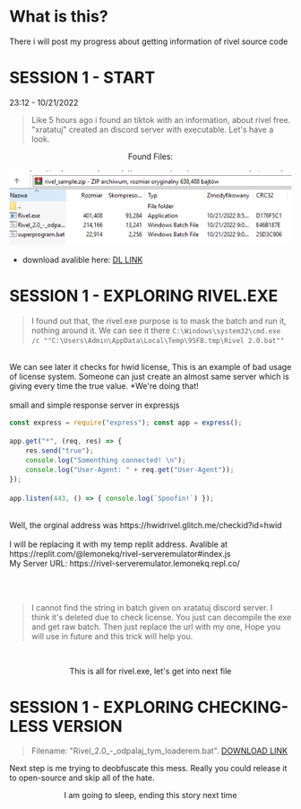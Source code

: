 # What is this?
<p>There i will post my progress about getting information of rivel source code</p>

# SESSION 1 - START
23:12 - 10/21/2022
> Like 5 hours ago i found an tiktok with an information, about rivel free. "xratatuj" created an discord server with executable. Let's have a look.
<p align="center">Found Files: <br> <br>
	<img src="https://github.com/lemonekq/RivelFree/blob/main/md-files/files.png">
</p>

* download avalible here: [DL LINK](https://github.com/lemonekq/RivelFree/blob/main/md-files/rivel_sample.zip)

# SESSION 1 - EXPLORING RIVEL.EXE
> I found out that, the rivel.exe purpose is to mask the batch and run it, nothing around it. We can see it there ```C:\Windows\system32\cmd.exe /c ""C:\Users\Admin\AppData\Local\Temp\95FB.tmp\Rivel 2.0.bat""```
<br>
We can see later it checks for hwid license, This is an example of bad usage of license system. Someone can just create an almost same server which is giving every time the true value. *We're doing that!
<br> <br>
small and simple response server in expressjs

```javascript
const express = require("express"); const app = express();

app.get("*", (req, res) => {
    res.send("true");
    console.log("Somenthing connected! \n");
    console.log("User-Agent: " + req.get("User-Agent"));
});

app.listen(443, () => { console.log(`Spoofin!`) });
```

<br>
Well, the orginal address was https://hwidrivel.glitch.me/checkid?id=hwid
<br> <br>
I will be replacing it with my temp replit address. Avalible at https://replit.com/@lemonekq/rivel-serveremulator#index.js
<br>  My Server URL: https://rivel-serveremulator.lemonekq.repl.co/

<br> <br>

> I cannot find the string in batch given on xratatuj discord server. I think it's deleted due to check license. You just can decompile the exe and get raw batch. Then just replace the url with my one, Hope you will use in future and this trick will help you.

<br>
<p align="center">This is all for rivel.exe, let's get into next file</p>

# SESSION 1 - EXPLORING CHECKING-LESS VERSION
> Filename: "Rivel_2.0_-_odpalaj_tym_loaderem.bat". [DOWNLOAD LINK](https://github.com/lemonekq/RivelFree/blob/main/md-files/rivel_sample.zip)

Next step is me trying to deobfuscate this mess. Really you could release it to open-source and skip all of the hate.

<p align="center">I am going to sleep, ending this story next time</p>